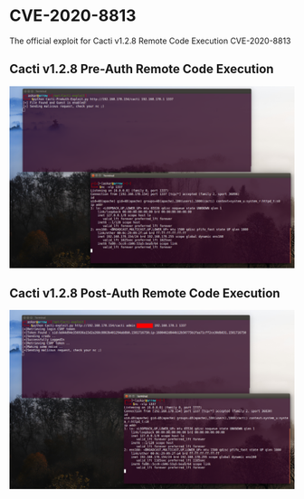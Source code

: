 # CVE-2020-8813
The official exploit for Cacti v1.2.8 Remote Code Execution CVE-2020-8813

## Cacti v1.2.8 Pre-Auth Remote Code Execution

![](pre-auth.png)


## Cacti v1.2.8 Post-Auth Remote Code Execution

![](post-auth.png)
